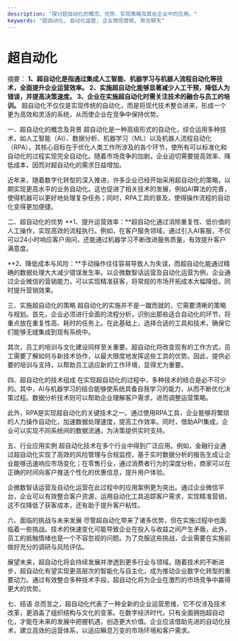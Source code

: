 ```yaml
---
description: "探讨超自动化的概念、优势、实现策略及其在企业中的应用。"
keywords: "超自动化, 自动化运营, 企业微信营销, 聚合聊天"
---
```

# 超自动化

摘要：
**1、超自动化是指通过集成人工智能、机器学习与机器人流程自动化等技术，全面提升企业运营效率。 2、实施超自动化能够显著减少人工干预，降低人为错误，并提高决策速度。 3、企业在实施超自动化时需关注技术的融合与员工的培训。**
超自动化不仅仅是实现传统的自动化，而是将现代技术整合进来，形成一个更为高效和灵活的系统，从而使企业在竞争中保持优势。

一、超自动化的概念及背景
超自动化是一种高级形式的自动化，综合运用多种技术，如人工智能（AI）、数据分析、机器学习（ML）以及机器人流程自动化（RPA）。其核心目标在于优化人类工作所涉及的各个环节，使所有可以标准化和自动化的过程实现完全自动化。随着市场竞争的加剧，企业迫切需要提高效率、降低成本，因而对超自动化的需求日益增加。

近年来，随着数字化转型的深入推进，许多企业已经开始采用超自动化的策略，以期实现更高水平的业务自动化。这也促进了相关技术的发展，例如AI算法的完善，使得机器可以更好地处理复杂任务；同时，RPA工具的普及，使得操作流程的自动化变得更加便捷。

二、超自动化的优势
**1、提升运营效率：**超自动化通过消除重复性、低价值的人工操作，实现高效的流程执行。例如，在客户服务领域，通过引入AI客服，不仅可以24小时响应客户询问，还能通过机器学习不断改进服务质量，有效提升客户满意度。

**2、降低成本与风险：**手动操作往往容易导致人为失误，而超自动化能通过精确的数据处理大大减少错误发生率。以企微数智话运营及自动化运营为例，企业通过企业微信的营销能力，可以实现精准获客，将常规的市场开拓成本大幅降低，同时提升营销效果。

三、实施超自动化的策略
超自动化的实施并不是一蹴而就的，它需要清晰的策略与规划。首先，企业必须进行全面的流程分析，识别出那些适合自动化的环节，将重点放在重复性高、耗时的任务上。在此基础上，选择合适的工具和技术，确保它们能够无缝集成到现有系统中。

其次，员工的培训与文化建设同样至关重要。超自动化将改变现有的工作方式，员工需要了解如何与新技术协作，以最大限度地发挥这些工具的优势。因此，提供必要的培训与支持，以帮助员工适应新的工作环境，显得尤为重要。

四、超自动化的技术组成
在实现超自动化的过程中，多种技术的结合是必不可少的。其中，AI与机器学习的结合能够使系统具备自我学习的能力，从而不断优化决策过程。数据分析技术则可以帮助企业理解客户需求，进而调整运营策略。

此外，RPA是实现超自动化的关键技术之一。通过使用RPA工具，企业能够将繁琐的人力操作自动化，加速数据处理速度，提高工作效率。同时，借助API集成，企业可以实现不同系统间的数据流通，为决策提供实时支持。

五、行业应用实例
超自动化技术在多个行业中得到广泛应用。例如，金融行业通过超自动化实现了高效的风险管理与合规监控，基于实时数据分析的报告生成让企业能够迅速响应市场变化；在零售行业，通过消费者行为的深度分析，商家可以在正确的时间向客户推送个性化的优惠信息，提升用户体验。

企微数智话运营及自动化运营在此过程中的应用案例更为突出。通过企业微信平台，企业可以有效整合客户资源，运用自动化工具追踪客户需求，实现精准营销，这不仅降低了获客成本，还有助于提升客户粘性。

六、面临的挑战与未来发展
尽管超自动化带来了诸多优势，但在实施过程中也面临着一些挑战。技术的快速变化可能导致企业在投入与收益之间产生矛盾，此外，员工的抵触情绪也是一个不容忽视的问题。为了克服这些挑战，企业需要在实施前做好充分的调研与风险评估。

展望未来，超自动化将会持续发展并渗透到更多行业与领域。随着技术的不断进步，超自动化有望实现更高层次的智能化与自主化，成为推动企业数字化转型的重要动力。通过有效整合多种技术手段，超自动化将为企业在激烈的市场竞争中赢得更大的优势。

七、结语
总而言之，超自动化代表了一种全新的企业运营思维，它不仅涉及技术改革，更涵盖了组织结构与文化的变革。在数字经济时代，只有全面拥抱超自动化，才能在未来的发展中把握机遇，创造更大价值。企业应该借助先进的自动化技术，建立高效的运营体系，以适应瞬息万变的市场环境和客户需求。
